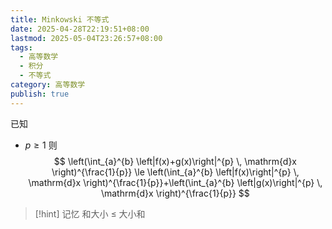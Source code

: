 ```yaml
---
title: Minkowski 不等式
date: 2025-04-28T22:19:51+08:00
lastmod: 2025-05-04T23:26:57+08:00
tags:
  - 高等数学
  - 积分
  - 不等式
category: 高等数学
publish: true
---
```


已知
- $p\geq1$
则
$$
\left(\int_{a}^{b} \left|f(x)+g(x)\right|^{p} \, \mathrm{d}x \right)^{\frac{1}{p}} \le \left(\int_{a}^{b} \left|f(x)\right|^{p} \, \mathrm{d}x \right)^{\frac{1}{p}}+\left(\int_{a}^{b} \left|g(x)\right|^{p} \, \mathrm{d}x \right)^{\frac{1}{p}}
$$

>[!hint] 记忆
>和大小 $\le$ 大小和


